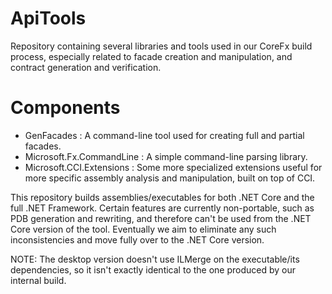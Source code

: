# ApiTools

Repository containing several libraries and tools used in our CoreFx build process, especially related to facade creation and manipulation,
and contract generation and verification.

# Components

* GenFacades : A command-line tool used for creating full and partial facades.
* Microsoft.Fx.CommandLine : A simple command-line parsing library.
* Microsoft.CCI.Extensions : Some more specialized extensions useful for more specific assembly analysis and manipulation, built on top of CCI.

This repository builds assemblies/executables for both .NET Core and the full .NET Framework. Certain features are currently non-portable,
such as PDB generation and rewriting, and therefore can't be used from the .NET Core version of the tool. Eventually we aim to eliminate any
such inconsistencies and move fully over to the .NET Core version.

NOTE: The desktop version doesn't use ILMerge on the executable/its dependencies, so it isn't exactly identical to the one produced by our internal build.